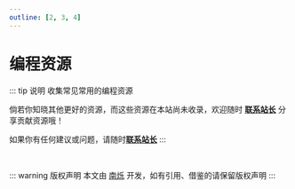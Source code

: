 ```yaml
---
outline: [2, 3, 4]
---
```

<script setup>
import { DATA } from './data/programming-resources'
</script>

# 编程资源

::: tip 说明
收集常见常用的编程资源

倘若你知晓其他更好的资源，而这些资源在本站尚未收录，欢迎随时 <a href='/about/'>**联系站长**</a> 分享贡献资源哦！

如果你有任何建议或问题，请随时<a href='/about/'>**联系站长**</a>
:::

<MNavLinks v-for="{title, items} in DATA" :title="title" :items="items"/>

<br />

::: warning 版权声明
本文由 [南烁](https://github.com/nanshuo0814) 开发，如有引用、借鉴的请保留版权声明
:::
